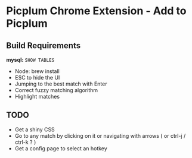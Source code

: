 # Picplum Chrome Extension - Add to Picplum 

## Build Requirements

**mysql:** `SHOW TABLES`  
- Node: brew install 
- ESC to hide the UI
- Jumping to the best match with Enter
- Correct fuzzy matching algorithm 
- Highlight matches 

## TODO

- Get a shiny CSS 
- Go to any match by clicking on it or navigating with arrows ( or ctrl-j / ctrl-k ? )
- Get a config page to select an hotkey 

